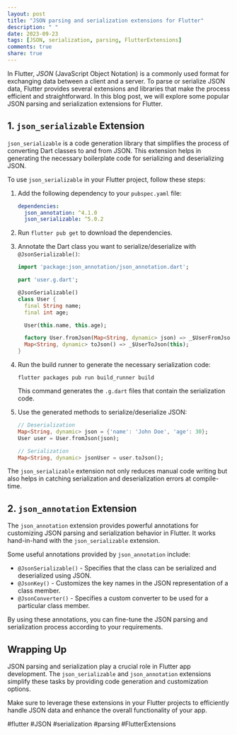```yaml
---
layout: post
title: "JSON parsing and serialization extensions for Flutter"
description: " "
date: 2023-09-23
tags: [JSON, serialization, parsing, FlutterExtensions]
comments: true
share: true
---
```


In Flutter, *JSON* (JavaScript Object Notation) is a commonly used format for exchanging data between a client and a server. To parse or serialize JSON data, Flutter provides several extensions and libraries that make the process efficient and straightforward. In this blog post, we will explore some popular JSON parsing and serialization extensions for Flutter.

## 1. `json_serializable` Extension

`json_serializable` is a code generation library that simplifies the process of converting Dart classes to and from JSON. This extension helps in generating the necessary boilerplate code for serializing and deserializing JSON.

To use `json_serializable` in your Flutter project, follow these steps:

1. Add the following dependency to your `pubspec.yaml` file:

   ```yaml
   dependencies:
     json_annotation: ^4.1.0
     json_serializable: ^5.0.2
   ```

2. Run `flutter pub get` to download the dependencies.

3. Annotate the Dart class you want to serialize/deserialize with `@JsonSerializable()`:

   ```dart
   import 'package:json_annotation/json_annotation.dart';

   part 'user.g.dart';

   @JsonSerializable()
   class User {
     final String name;
     final int age;

     User(this.name, this.age);

     factory User.fromJson(Map<String, dynamic> json) => _$UserFromJson(json);
     Map<String, dynamic> toJson() => _$UserToJson(this);
   }
   ```

4. Run the build runner to generate the necessary serialization code:

   ```shell
   flutter packages pub run build_runner build
   ```

   This command generates the `.g.dart` files that contain the serialization code.

5. Use the generated methods to serialize/deserialize JSON:

   ```dart
   // Deserialization
   Map<String, dynamic> json = {'name': 'John Doe', 'age': 30};
   User user = User.fromJson(json);

   // Serialization
   Map<String, dynamic> jsonUser = user.toJson();
   ```

The `json_serializable` extension not only reduces manual code writing but also helps in catching serialization and deserialization errors at compile-time.

## 2. `json_annotation` Extension

The `json_annotation` extension provides powerful annotations for customizing JSON parsing and serialization behavior in Flutter. It works hand-in-hand with the `json_serializable` extension.

Some useful annotations provided by `json_annotation` include:

- `@JsonSerializable()` - Specifies that the class can be serialized and deserialized using JSON.
- `@JsonKey()` - Customizes the key names in the JSON representation of a class member.
- `@JsonConverter()` - Specifies a custom converter to be used for a particular class member.

By using these annotations, you can fine-tune the JSON parsing and serialization process according to your requirements.

## Wrapping Up

JSON parsing and serialization play a crucial role in Flutter app development. The `json_serializable` and `json_annotation` extensions simplify these tasks by providing code generation and customization options.

Make sure to leverage these extensions in your Flutter projects to efficiently handle JSON data and enhance the overall functionality of your app.

#flutter #JSON #serialization #parsing #FlutterExtensions